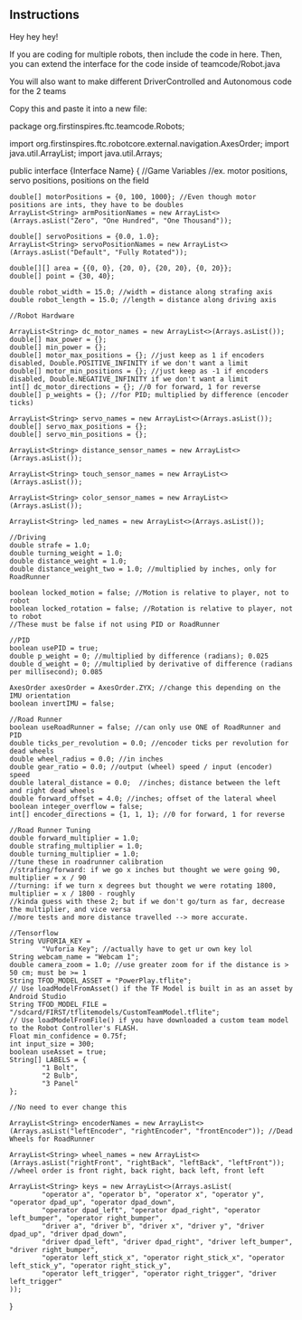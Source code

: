 ## Instructions

Hey hey hey!

If you are coding for multiple robots, then include the code in here. Then, you can extend the 
interface for the code inside of teamcode/Robot.java

You will also want to make different DriverControlled and Autonomous code for the 2 teams

Copy this and paste it into a new file:

package org.firstinspires.ftc.teamcode.Robots;

import org.firstinspires.ftc.robotcore.external.navigation.AxesOrder;
import java.util.ArrayList;
import java.util.Arrays;

public interface {Interface Name} {
    //Game Variables
    //ex. motor positions, servo positions, positions on the field

    double[] motorPositions = {0, 100, 1000}; //Even though motor positions are ints, they have to be doubles
    ArrayList<String> armPositionNames = new ArrayList<>(Arrays.asList("Zero", "One Hundred", "One Thousand"));

    double[] servoPositions = {0.0, 1.0};
    ArrayList<String> servoPositionNames = new ArrayList<>(Arrays.asList("Default", "Fully Rotated"));

    double[][] area = {{0, 0}, {20, 0}, {20, 20}, {0, 20}};
    double[] point = {30, 40};

    double robot_width = 15.0; //width = distance along strafing axis
    double robot_length = 15.0; //length = distance along driving axis

    //Robot Hardware

    ArrayList<String> dc_motor_names = new ArrayList<>(Arrays.asList());
    double[] max_power = {};
    double[] min_power = {};
    double[] motor_max_positions = {}; //just keep as 1 if encoders disabled, Double.POSITIVE_INFINITY if we don't want a limit
    double[] motor_min_positions = {}; //just keep as -1 if encoders disabled, Double.NEGATIVE_INFINITY if we don't want a limit
    int[] dc_motor_directions = {}; //0 for forward, 1 for reverse
    double[] p_weights = {}; //for PID; multiplied by difference (encoder ticks)

    ArrayList<String> servo_names = new ArrayList<>(Arrays.asList());
    double[] servo_max_positions = {};
    double[] servo_min_positions = {};

    ArrayList<String> distance_sensor_names = new ArrayList<>(Arrays.asList());

    ArrayList<String> touch_sensor_names = new ArrayList<>(Arrays.asList());

    ArrayList<String> color_sensor_names = new ArrayList<>(Arrays.asList());

    ArrayList<String> led_names = new ArrayList<>(Arrays.asList());

    //Driving
    double strafe = 1.0;
    double turning_weight = 1.0;
    double distance_weight = 1.0;
    double distance_weight_two = 1.0; //multiplied by inches, only for RoadRunner

    boolean locked_motion = false; //Motion is relative to player, not to robot
    boolean locked_rotation = false; //Rotation is relative to player, not to robot
    //These must be false if not using PID or RoadRunner

    //PID
    boolean usePID = true;
    double p_weight = 0; //multiplied by difference (radians); 0.025
    double d_weight = 0; //multiplied by derivative of difference (radians per millisecond); 0.085

    AxesOrder axesOrder = AxesOrder.ZYX; //change this depending on the IMU orientation
    boolean invertIMU = false;

    //Road Runner
    boolean useRoadRunner = false; //can only use ONE of RoadRunner and PID
    double ticks_per_revolution = 0.0; //encoder ticks per revolution for dead wheels
    double wheel_radius = 0.0; //in inches
    double gear_ratio = 0.0; //output (wheel) speed / input (encoder) speed
    double lateral_distance = 0.0;  //inches; distance between the left and right dead wheels
    double forward_offset = 4.0; //inches; offset of the lateral wheel
    boolean integer_overflow = false;
    int[] encoder_directions = {1, 1, 1}; //0 for forward, 1 for reverse

    //Road Runner Tuning
    double forward_multiplier = 1.0;
    double strafing_multiplier = 1.0;
    double turning_multiplier = 1.0;
    //tune these in roadrunner calibration
    //strafing/forward: if we go x inches but thought we were going 90, multiplier = x / 90
    //turning: if we turn x degrees but thought we were rotating 1800, multiplier = x / 1800 - roughly
    //kinda guess with these 2; but if we don't go/turn as far, decrease the multiplier, and vice versa
    //more tests and more distance travelled --> more accurate.

    //Tensorflow
    String VUFORIA_KEY =
            "Vuforia Key"; //actually have to get ur own key lol
    String webcam_name = "Webcam 1";
    double camera_zoom = 1.0; //use greater zoom for if the distance is > 50 cm; must be >= 1
    String TFOD_MODEL_ASSET = "PowerPlay.tflite";
    // Use loadModelFromAsset() if the TF Model is built in as an asset by Android Studio
    String TFOD_MODEL_FILE = "/sdcard/FIRST/tflitemodels/CustomTeamModel.tflite";
    // Use loadModelFromFile() if you have downloaded a custom team model to the Robot Controller's FLASH.
    Float min_confidence = 0.75f;
    int input_size = 300;
    boolean useAsset = true;
    String[] LABELS = {
            "1 Bolt",
            "2 Bulb",
            "3 Panel"
    };

    //No need to ever change this

    ArrayList<String> encoderNames = new ArrayList<>(Arrays.asList("leftEncoder", "rightEncoder", "frontEncoder")); //Dead Wheels for RoadRunner

    ArrayList<String> wheel_names = new ArrayList<>(Arrays.asList("rightFront", "rightBack", "leftBack", "leftFront"));
    //wheel order is front right, back right, back left, front left

    ArrayList<String> keys = new ArrayList<>(Arrays.asList(
            "operator a", "operator b", "operator x", "operator y", "operator dpad_up", "operator dpad_down",
            "operator dpad_left", "operator dpad_right", "operator left_bumper", "operator right_bumper",
            "driver a", "driver b", "driver x", "driver y", "driver dpad_up", "driver dpad_down",
            "driver dpad_left", "driver dpad_right", "driver left_bumper", "driver right_bumper",
            "operator left_stick_x", "operator right_stick_x", "operator left_stick_y", "operator right_stick_y",
            "operator left_trigger", "operator right_trigger", "driver left_trigger"
    ));

}